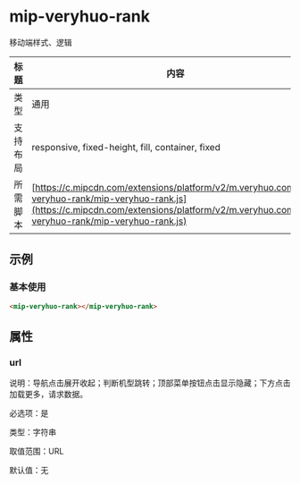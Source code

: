 # mip-veryhuo-rank

移动端样式、逻辑

标题|内容
----|----
类型|通用
支持布局|responsive, fixed-height, fill, container, fixed
所需脚本| [https://c.mipcdn.com/extensions/platform/v2/m.veryhuo.com/mip-veryhuo-rank/mip-veryhuo-rank.js](https://c.mipcdn.com/extensions/platform/v2/m.veryhuo.com/mip-veryhuo-rank/mip-veryhuo-rank.js)

## 示例

### 基本使用

```html
<mip-veryhuo-rank></mip-veryhuo-rank>
```

## 属性

### url

说明：导航点击展开收起；判断机型跳转；顶部菜单按钮点击显示隐藏；下方点击加载更多，请求数据。

必选项：是

类型：字符串

取值范围：URL

默认值：无
